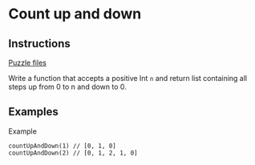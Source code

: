 # Count up and down

## Instructions

[Puzzle files](.)

Write a function that accepts a positive Int `n` and return list containing all steps up from 0 to n and down to 0.

## Examples

Example

```
countUpAndDown(1) // [0, 1, 0]
countUpAndDown(2) // [0, 1, 2, 1, 0]
```
